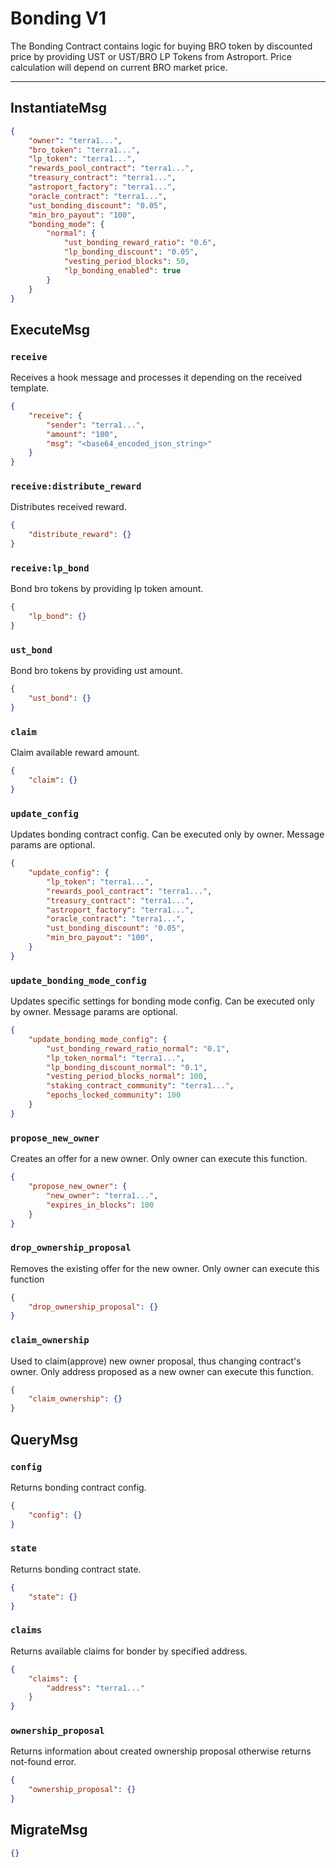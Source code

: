 # Bonding V1

The Bonding Contract contains logic for buying BRO token by discounted price by providing UST or UST/BRO LP Tokens from Astroport.
Price calculation will depend on current BRO market price.

---

## InstantiateMsg

```json
{
    "owner": "terra1...",
    "bro_token": "terra1...",
    "lp_token": "terra1...",
    "rewards_pool_contract": "terra1...",
    "treasury_contract": "terra1...",
    "astroport_factory": "terra1...",
    "oracle_contract": "terra1...",
    "ust_bonding_discount": "0.05",
    "min_bro_payout": "100",
    "bonding_mode": {
        "normal": {
            "ust_bonding_reward_ratio": "0.6",
            "lp_bonding_discount": "0.05",
            "vesting_period_blocks": 50,
            "lp_bonding_enabled": true
        }
    }
}
```

## ExecuteMsg

### `receive`

Receives a hook message and processes it depending on the received template.

```json
{
    "receive": {
        "sender": "terra1...",
        "amount": "100",
        "msg": "<base64_encoded_json_string>"
    }
}
```

### `receive:distribute_reward`

Distributes received reward.

```json
{
    "distribute_reward": {}
}
```

### `receive:lp_bond`

Bond bro tokens by providing lp token amount.

```json
{
    "lp_bond": {}
}
```

### `ust_bond`

Bond bro tokens by providing ust amount.

```json
{
    "ust_bond": {}
}
```

### `claim`

Claim available reward amount.

```json
{
    "claim": {}
}
```

### `update_config`

Updates bonding contract config. Can be executed only by owner.
Message params are optional.

```json
{
    "update_config": {
        "lp_token": "terra1...",
        "rewards_pool_contract": "terra1...",
        "treasury_contract": "terra1...",
        "astroport_factory": "terra1...",
        "oracle_contract": "terra1...",
        "ust_bonding_discount": "0.05",
        "min_bro_payout": "100",
    }
}
```

### `update_bonding_mode_config`
Updates specific settings for bonding mode config. Can be executed only by owner.
Message params are optional.

```json
{
    "update_bonding_mode_config": {
        "ust_bonding_reward_ratio_normal": "0.1",
        "lp_token_normal": "terra1...",
        "lp_bonding_discount_normal": "0.1",
        "vesting_period_blocks_normal": 100,
        "staking_contract_community": "terra1...",
        "epochs_locked_community": 100
    }
}
```

### `propose_new_owner`

Creates an offer for a new owner. Only owner can execute this function.

```json
{
    "propose_new_owner": {
        "new_owner": "terra1...",
        "expires_in_blocks": 100
    }
}
```

### `drop_ownership_proposal`

Removes the existing offer for the new owner. Only owner can execute this function

```json
{
    "drop_ownership_proposal": {}
}
```

### `claim_ownership`

Used to claim(approve) new owner proposal, thus changing contract's owner.
Only address proposed as a new owner can execute this function.

```json
{
    "claim_ownership": {}
}
```

## QueryMsg

### `config`

Returns bonding contract config.

```json
{
    "config": {}
}
```

### `state`

Returns bonding contract state.

```json
{
    "state": {}
}
```

### `claims`

Returns available claims for bonder by specified address.

```json
{
    "claims": {
        "address": "terra1..."
    }
}
```

### `ownership_proposal`

Returns information about created ownership proposal otherwise returns not-found error.

```json
{
    "ownership_proposal": {}
}
```

## MigrateMsg

```json
{}
```